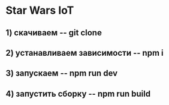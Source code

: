 # Star Wars IoT
## 1) скачиваем -- git clone
## 2) устанавливаем зависимости -- npm i
## 3) запускаем -- npm run dev
## 4) запустить сборку -- npm run build

